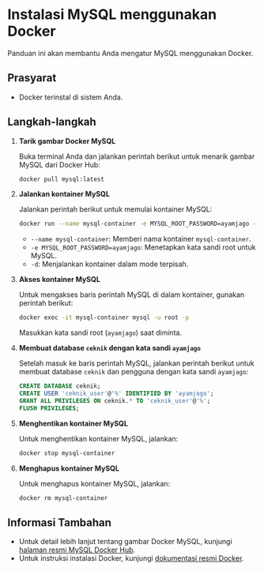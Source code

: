 # Instalasi MySQL menggunakan Docker

Panduan ini akan membantu Anda mengatur MySQL menggunakan Docker.

## Prasyarat

- Docker terinstal di sistem Anda.

## Langkah-langkah

1. **Tarik gambar Docker MySQL**

   Buka terminal Anda dan jalankan perintah berikut untuk menarik gambar MySQL dari Docker Hub:
   ```sh
   docker pull mysql:latest
   ```

2. **Jalankan kontainer MySQL**

   Jalankan perintah berikut untuk memulai kontainer MySQL:
   ```sh
   docker run --name mysql-container -e MYSQL_ROOT_PASSWORD=ayamjago -d mysql:latest
   ```

   - `--name mysql-container`: Memberi nama kontainer `mysql-container`.
   - `-e MYSQL_ROOT_PASSWORD=ayamjago`: Menetapkan kata sandi root untuk MySQL.
   - `-d`: Menjalankan kontainer dalam mode terpisah.

3. **Akses kontainer MySQL**

   Untuk mengakses baris perintah MySQL di dalam kontainer, gunakan perintah berikut:
   ```sh
   docker exec -it mysql-container mysql -u root -p
   ```

   Masukkan kata sandi root (`ayamjago`) saat diminta.

4. **Membuat database `ceknik` dengan kata sandi `ayamjago`**

   Setelah masuk ke baris perintah MySQL, jalankan perintah berikut untuk membuat database `ceknik` dan pengguna dengan kata sandi `ayamjago`:
   ```sql
   CREATE DATABASE ceknik;
   CREATE USER 'ceknik_user'@'%' IDENTIFIED BY 'ayamjago';
   GRANT ALL PRIVILEGES ON ceknik.* TO 'ceknik_user'@'%';
   FLUSH PRIVILEGES;
   ```

5. **Menghentikan kontainer MySQL**

   Untuk menghentikan kontainer MySQL, jalankan:
   ```sh
   docker stop mysql-container
   ```

6. **Menghapus kontainer MySQL**

   Untuk menghapus kontainer MySQL, jalankan:
   ```sh
   docker rm mysql-container
   ```

## Informasi Tambahan

- Untuk detail lebih lanjut tentang gambar Docker MySQL, kunjungi [halaman resmi MySQL Docker Hub](https://hub.docker.com/_/mysql).
- Untuk instruksi instalasi Docker, kunjungi [dokumentasi resmi Docker](https://docs.docker.com/get-docker/).

